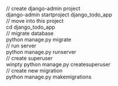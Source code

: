 // create django-admin project <br>
django-admin startproject django_todo_app <br>
// move into this project <br>
cd django_todo_app <br>
// migrate database <br>
python manage.py migrate <br>
// run server <br>
python manage.py runserver <br>
// create superuser <br>
winpty python manage.py createsuperuser <br>
// create new migration <br>
python manage.py makemigrations <br>
